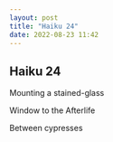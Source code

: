 ```yaml
---
layout: post
title: "Haiku 24"
date: 2022-08-23 11:42
---
```

Haiku 24
-

Mounting a stained-glass

Window to the Afterlife

Between cypresses
